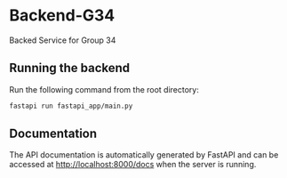 # Backend-G34
Backed Service for Group 34

## Running the backend

Run the following command from the root directory:
```bash
fastapi run fastapi_app/main.py
```

## Documentation

The API documentation is automatically generated by FastAPI and can be accessed at [http://localhost:8000/docs](http://localhost:8000/docs) when the server is running.